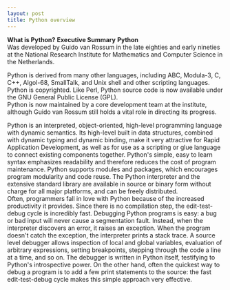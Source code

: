 ```yaml
---
layout: post
title: Python overview 
---
```




**What is Python?** **Executive Summary**
**Python**<br /> 
Was developed by Guido van Rossum in the late eighties and early nineties at the National Research Institute for Mathematics and Computer Science in the Netherlands.<br  />

Python is derived from many other languages, including ABC, Modula-3, C, C++, Algol-68, SmallTalk, and Unix shell and other scripting languages.<br />
Python is copyrighted. Like Perl, Python source code is now available under the GNU General Public License (GPL).<br />
Python is now maintained by a core development team at the institute, although Guido van Rossum still holds a vital role in directing its progress.<br />

Python is an interpreted, object-oriented, high-level programming language with dynamic semantics. Its high-level built in data structures, combined with dynamic typing and dynamic binding, make it very attractive for Rapid Application Development, as well as for use as a scripting or glue language to connect existing components together. Python's simple, easy to learn syntax emphasizes readability and therefore reduces the cost of program maintenance. Python supports modules and packages, which encourages program modularity and code reuse. The Python interpreter and the extensive standard library are available in source or binary form without charge for all major platforms, and can be freely distributed.<br /> 
Often, programmers fall in love with Python because of the increased productivity it provides. Since there is no compilation step, the edit-test-debug cycle is incredibly fast. Debugging Python programs is easy: a bug or bad input will never cause a segmentation fault. Instead, when the interpreter discovers an error, it raises an exception. When the program doesn't catch the exception, the interpreter prints a stack trace. A source level debugger allows inspection of local and global variables, evaluation of arbitrary expressions, setting breakpoints, stepping through the code a line at a time, and so on. The debugger is written in Python itself, testifying to Python's introspective power. On the other hand, often the quickest way to debug a program is to add a few print statements to the source: the fast edit-test-debug cycle makes this simple approach very effective. <br />

